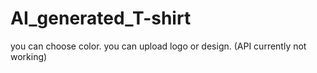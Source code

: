 # AI_generated_T-shirt

you can choose color.
you can upload logo or design.
(API currently not working)
